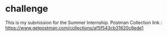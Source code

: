 # challenge
This is my submission for the Summer Internship. Postman Collection link : https://www.getpostman.com/collections/af5f543cb31620c6ede1
